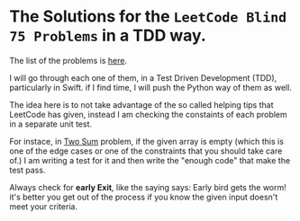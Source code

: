 # The Solutions for the `LeetCode Blind 75 Problems` in a TDD way.

The list of the problems is [here](https://leetcode.com/list/xi4ci4ig/).

I will go through each one of them, in a Test Driven Development (TDD), particularly in Swift. if I find time, I will push the Python way of them as well.

The idea here is to not take advantage of the so called helping tips that LeetCode has given, instead I am checking the constaints of each problem in a separate unit test.

For instace, in [Two Sum](https://github.com/TheAlienMann/LeetCodeBlind75SolutionsTDD/blob/main/Swift/001TwoSum/Tests/TwoSumTests/TwoSumTests.swift) problem, if the given array is empty (which this is one of the edge cases or one of the constraints that you should take care of.) I am writing a test for it and then write the "enough code" that make the test pass.

Always check for **early Exit**, like the saying says: Early bird gets the worm!\
it's better you get out of the process if you know the given input doesn't meet your criteria.